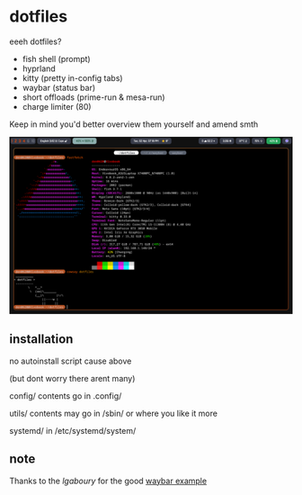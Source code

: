 # dotfiles
eeeh dotfiles?
- fish shell (prompt)
- hyprland
- kitty (pretty in-config tabs)
- waybar (status bar)
- short offloads (prime-run & mesa-run)
- charge limiter (80)

Keep in mind you'd better overview them yourself and amend smth

![preview](preview2880x1800.png)

## installation
no autoinstall script cause above

(but dont worry there arent many)

config/ contents go in .config/

utils/ contents may go in /sbin/ or where you like it more

systemd/ in /etc/systemd/system/

## note
Thanks to the *lgaboury* for the good [waybar example](https://github.com/lgaboury/Sway-Waybar-Install-Script)

